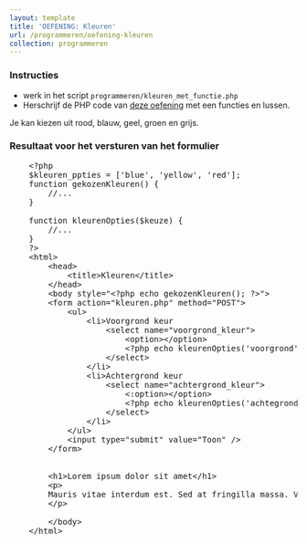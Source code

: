 ```yaml
---
layout: template
title: 'OEFENING: Kleuren'
url: /programmeren/oefening-kleuren
collection: programmeren
---
```

<div class="highlight">
    <h3>Instructies</h3>
    <ul>
        <li>werk in het script <code>programmeren/kleuren_met_functie.php</code></li>
        <li>Herschrijf de PHP code van <a href="/dynamische-webtechnieken/programmeren/oefening-kleuren">deze oefening</a> met een functies en lussen.</li>
    </ul>
</div>

Je kan kiezen uit rood, blauw, geel, groen en grijs.

### Resultaat voor het versturen van het formulier
<pre data-enlighter-theme="beyond" data-enlighter-language="php">
    &lt;?php
    $kleuren_ppties = ['blue', 'yellow', 'red'];
    function gekozenKleuren() {
        //...
    }

    function kleurenOpties($keuze) {
        //...
    }
    ?&gt;
    &lt;html&gt;
        &lt;head&gt;
            &lt;title&gt;Kleuren&lt;/title&gt;
        &lt;/head&gt;
        &lt;body style="&lt;?php echo gekozenKleuren(); ?&gt;"&gt;
        &lt;form action="kleuren.php" method="POST"&gt;
            &lt;ul&gt;
                &lt;li&gt;Voorgrond keur 
                    &lt;select name="voorgrond_kleur"&gt;
                        &lt;option&gt;&lt;/option&gt;
                        &lt;?php echo kleurenOpties('voorgrond'); ?&gt;
                    &lt;/select&gt;
                &lt;/li&gt;
                &lt;li>Achtergrond keur 
                    &lt;select name="achtergrond_kleur"&gt;
                        &lt:option&gt;&lt;/option&gt;
                        &lt;?php echo kleurenOpties('achtegrond'); ?&gt;
                    &lt;/select&gt;
                &lt;/li&gt;
            &lt;/ul&gt;
            &lt;input type="submit" value="Toon" /&gt;
        &lt;/form&gt;

        
        &lt;h1&gt;Lorem ipsum dolor sit amet&lt;/h1&gt;
        &lt;p&gt;
        Mauris vitae interdum est. Sed at fringilla massa. Vestibulum a rutrum velit, quis mattis mi. Donec dui ex, pulvinar vitae ante ac, pharetra suscipit est. Nullam laoreet suscipit tellus ac vestibulum. Nunc finibus posuere metus eu elementum. Ut ut rutrum nibh, vitae luctus enim. Sed nisl sapien, dapibus nec nisl nec, sollicitudin tincidunt nisl. Nullam pellentesque lobortis posuere. Duis cursus a risus a elementum. Donec vitae risus sed leo gravida lobortis sit amet eget erat.
        &lt;/p&gt;

        &lt;/body&gt;
    &lt;/html&gt;
</pre>